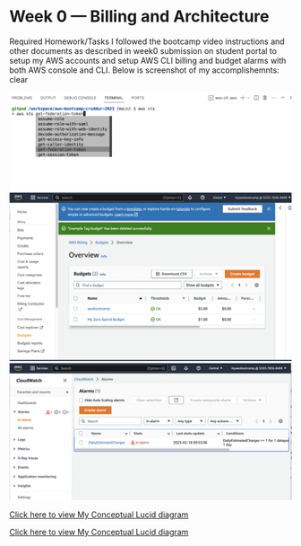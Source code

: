# Week 0 — Billing and Architecture

Required Homework/Tasks
I followed the bootcamp video instructions and other documents as described in week0 submission on student portal to setup my AWS accounts and setup AWS CLI billing and budget alarms with both AWS console and CLI. Below is screenshot of my accomplishemnts: clear

![MY AWS CLI screenshot](/_docs/assets/AWS_CLI.png)
![MY Budget screenshot](/_docs/assets/budget.png)
![MY Cloudwatch screenshot](/_docs/assets/cloudwatch.png)


[Click here to view My Conceptual Lucid diagram](https://lucid.app/lucidchart/ac4e9cb3-4c8e-4175-b6e0-ff94cbde3880/edit?viewport_loc=-117%2C-313%2C1988%2C1124%2C0_0&invitationId=inv_72779ad1-ba21-4bb8-a5e2-a502c88c8dba)

[Click here to view My Conceptual Lucid diagram](https://lucid.app/lucidchart/336409d6-aa9a-45d0-8309-466996bebe2d/edit?viewport_loc=-1373%2C-144%2C2982%2C1806%2C0_0&invitationId=inv_70362973-4f7e-488f-a35e-c98a2d970936)